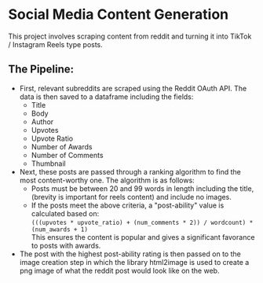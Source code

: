# Social Media Content Generation
This project involves scraping content from reddit and turning it into TikTok / Instagram Reels type posts.  

## The Pipeline:
- First, relevant subreddits are scraped using the Reddit OAuth API. The data is then saved to a dataframe including the fields:
    - Title
    - Body
    - Author
    - Upvotes
    - Upvote Ratio
    - Number of Awards
    - Number of Comments
    - Thumbnail
- Next, these posts are passed through a ranking algorithm to find the most content-worthy one. The algorithm is as follows:
    - Posts must be between 20 and 99 words in length including the title, (brevity is important for reels content) and include no images.
    - If the posts meet the above criteria, a "post-ability" value is calculated based on:  
    `(((upvotes * upvote_ratio) + (num_comments * 2)) / wordcount) * (num_awards + 1)`  
    This ensures the content is popular and gives a significant favorance to posts with awards.
- The post with the highest post-ability rating is then passed on to the image creation step in which the library html2image is used to create a png image of what the reddit post would look like on the web.